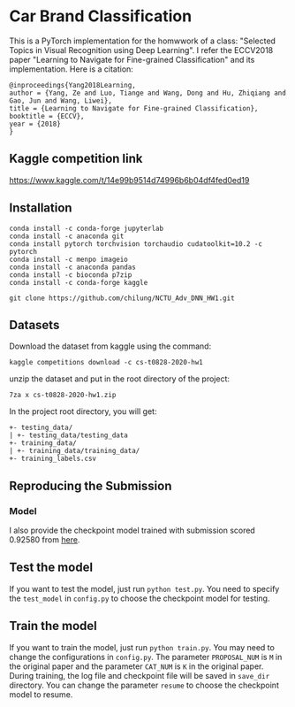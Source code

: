 # Car Brand Classification

This is a PyTorch implementation for the homwwork of a class: "Selected Topics in Visual Recognition using Deep Learning".
I refer the ECCV2018 paper "Learning to Navigate for Fine-grained Classification" and its implementation.
Here is a citation:
<pre><code>@inproceedings{Yang2018Learning,
author = {Yang, Ze and Luo, Tiange and Wang, Dong and Hu, Zhiqiang and Gao, Jun and Wang, Liwei},
title = {Learning to Navigate for Fine-grained Classification},
booktitle = {ECCV},
year = {2018}
}
</code></pre>

## Kaggle competition link
https://www.kaggle.com/t/14e99b9514d74996b6b04df4fed0ed19

## Installation
<pre><code>conda install -c conda-forge jupyterlab
conda install -c anaconda git
conda install pytorch torchvision torchaudio cudatoolkit=10.2 -c pytorch
conda install -c menpo imageio
conda install -c anaconda pandas
conda install -c bioconda p7zip
conda install -c conda-forge kaggle

git clone https://github.com/chilung/NCTU_Adv_DNN_HW1.git
</code></pre>

## Datasets
Download the dataset from kaggle using the command:
<pre><code>kaggle competitions download -c cs-t0828-2020-hw1
</code></pre>

unzip the dataset and put in the root directory of the project:
<pre><code>7za x cs-t0828-2020-hw1.zip
</code></pre>

In the project root directory, you will get:
<pre><code>+- testing_data/
| +- testing_data/testing_data
+- training_data/
| +- training_data/training_data/
+- training_labels.csv
</code></pre>

## Reproducing the Submission
### Model
I also provide the checkpoint model trained with submission scored 0.92580 from [here](https://drive.google.com/file/d/1bZ_m1sFLOycL5tqfe92fZIjJtx8MHHDd/view?usp=sharing).

## Test the model
If you want to test the model, just run ``python test.py``. You need to specify the ``test_model`` in ``config.py`` to choose the checkpoint model for testing.

## Train the model
If you want to train the model, just run ``python train.py``. You may need to change the configurations in ``config.py``. The parameter ``PROPOSAL_NUM`` is ``M`` in the original paper and the parameter ``CAT_NUM`` is ``K`` in the original paper. During training, the log file and checkpoint file will be saved in ``save_dir`` directory. You can change the parameter ``resume`` to choose the checkpoint model to resume.

